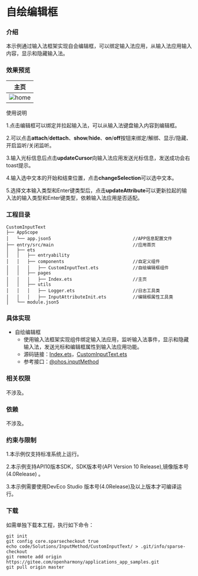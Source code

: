 # 自绘编辑框

### 介绍
本示例通过输入法框架实现自会编辑框，可以绑定输入法应用，从输入法应用输入内容，显示和隐藏输入法。

### 效果预览

|               主页               |
| :---------------------------------------: |
|    ![home](screenshots/devices/main.jpg)    |

使用说明

1.点击编辑框可以绑定并拉起输入法，可以从输入法键盘输入内容到编辑框。

2.可以点击**attach**/**dettach**、**show**/**hide**、**on**/**off**按钮来绑定/解绑、显示/隐藏、开启监听/关闭监听。

3.输入光标信息后点击**updateCursor**向输入法应用发送光标信息，发送成功会右toast提示。

4.输入选中文本的开始和结束位置，点击**changeSelection**可以选中文本。

5.选择文本输入类型和Enter键类型后，点击**updateAttribute**可以更新拉起的输入法的输入类型和Enter键类型，依赖输入法应用是否适配。

### 工程目录

```
CustomInputText
├── AppScope                                    
│   └── app.json5                               //APP信息配置文件
├── entry/src/main                              //应用首页
│   ├── ets
│   │   ├── entryability
│   │   ├── components                          //自定义组件
│   │   │   ├── CustomInputText.ets             //自绘编辑框组件
│   │   ├── pages
│   │   │   ├── Index.ets                       //主页
│   │   ├── utils
│   │   │   ├── Logger.ets                      //日志工具类
│   │   │   ├── InputAttributeInit.ets          //编辑框属性工具类
│   └── module.json5

```

### 具体实现

* 自绘编辑框
  * 使用输入法框架实现组件绑定输入法应用，监听输入法事件，显示和隐藏输入法，发送光标和编辑框属性到输入法应用功能。
  * 源码链接：[Index.ets](./entry/src/main/ets/pages/Index.ets)，[CustomInputText.ets](./entry/src/main/ets/components/CustomInputText.ets)
  * 参考接口：[@ohos.inputMethod](https://gitee.com/openharmony/docs/blob/master/zh-cn/application-dev/reference/apis-ime-kit/js-apis-inputmethod.md)

### 相关权限

不涉及。

### 依赖

不涉及。

### 约束与限制

1.本示例仅支持标准系统上运行。

2.本示例支持API10版本SDK，SDK版本号(API Version 10 Release),镜像版本号(4.0Release) 。

3.本示例需要使用DevEco Studio 版本号(4.0Release)及以上版本才可编译运行。

###  下载

如需单独下载本工程，执行如下命令：

```
git init
git config core.sparsecheckout true
echo code/Solutions/InputMethod/CustomInputText/ > .git/info/sparse-checkout
git remote add origin https://gitee.com/openharmony/applications_app_samples.git
git pull origin master
```